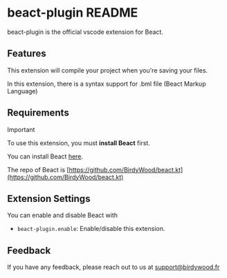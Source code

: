 # beact-plugin README

beact-plugin is the official vscode extension for Beact. 

## Features

This extension will compile your project when you're saving your files.

In this extension, there is a syntax support for .bml file (Beact Markup Language)
<!--Describe specific features of your extension including screenshots of your extension in action. Image paths are relative to this README file.

For example if there is an image subfolder under your extension project workspace:

\!\[feature X\]\(images/feature-x.png\)

> Tip: Many popular extensions utilize animations. This is an excellent way to show off your extension! We recommend short, focused animations that are easy to follow.-->

## Requirements

> [!IMPORTANT]  
> To use this extension, you must **install Beact** first.

You can install Beact [here](https://github.com/BirdyWood/beact.kt?tab=readme-ov-file#installation).

The repo of Beact is [https://github.com/BirdyWood/beact.kt](https://github.com/BirdyWood/beact.kt)

## Extension Settings

You can enable and disable Beact with

* `beact-plugin.enable`: Enable/disable this extension.

## Feedback

If you have any feedback, please reach out to us at [support@birdywood.fr](mailto:\\support@birdywood.fr)

